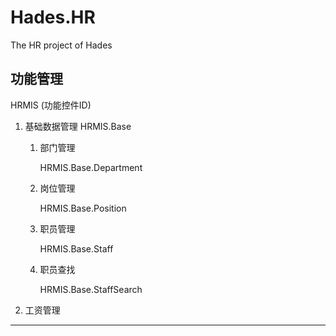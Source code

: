 # Hades.HR
The HR project of Hades

## 功能管理
HRMIS  (功能控件ID)

1.  基础数据管理 HRMIS.Base
    1.  部门管理 

        HRMIS.Base.Department

    2.  岗位管理

        HRMIS.Base.Position

    3.  职员管理

        HRMIS.Base.Staff

    4.  职员查找

        HRMIS.Base.StaffSearch

2.  工资管理

***